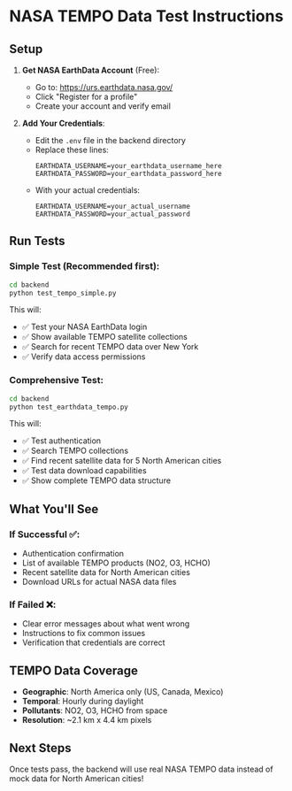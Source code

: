 # NASA TEMPO Data Test Instructions

## Setup
1. **Get NASA EarthData Account** (Free):
   - Go to: https://urs.earthdata.nasa.gov/
   - Click "Register for a profile"  
   - Create your account and verify email

2. **Add Your Credentials**:
   - Edit the `.env` file in the backend directory
   - Replace these lines:
     ```
     EARTHDATA_USERNAME=your_earthdata_username_here
     EARTHDATA_PASSWORD=your_earthdata_password_here
     ```
   - With your actual credentials:
     ```
     EARTHDATA_USERNAME=your_actual_username
     EARTHDATA_PASSWORD=your_actual_password
     ```

## Run Tests

### Simple Test (Recommended first):
```bash
cd backend
python test_tempo_simple.py
```
This will:
- ✅ Test your NASA EarthData login
- ✅ Show available TEMPO satellite collections  
- ✅ Search for recent TEMPO data over New York
- ✅ Verify data access permissions

### Comprehensive Test:
```bash
cd backend  
python test_earthdata_tempo.py
```
This will:
- ✅ Test authentication
- ✅ Search TEMPO collections
- ✅ Find recent satellite data for 5 North American cities
- ✅ Test data download capabilities
- ✅ Show complete TEMPO data structure

## What You'll See

### If Successful ✅:
- Authentication confirmation
- List of available TEMPO products (NO2, O3, HCHO)
- Recent satellite data for North American cities
- Download URLs for actual NASA data files

### If Failed ❌:
- Clear error messages about what went wrong
- Instructions to fix common issues
- Verification that credentials are correct

## TEMPO Data Coverage
- **Geographic**: North America only (US, Canada, Mexico)  
- **Temporal**: Hourly during daylight
- **Pollutants**: NO2, O3, HCHO from space
- **Resolution**: ~2.1 km x 4.4 km pixels

## Next Steps
Once tests pass, the backend will use real NASA TEMPO data instead of mock data for North American cities!